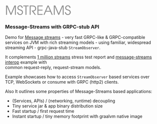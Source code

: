 ![Message-Streams](readme/mstreams.png)

### Message-Streams with GRPC-stub API

Demo for [Message streams](https://github.com/jauntsdn/rsocket-jvm) - very fast GRPC-like & GRPC-compatible services 
on JVM with rich streaming models - using familiar, widespread streaming API - grpc-java-stub `StreamObserver`.

It complements [1 million streams](https://jauntsdn.com/post/rsocket-million-streams-2/) stress test report and 
[message-streams interop](https://github.com/jauntsdn/rsocket-jvm-interop-examples) example with  
common request-reply, request-stream models.

Example showcases how to access `StreamObserver` based services over TCP, WebSockets or consume with GRPC (http2) clients.

Also It outlines some properties of Message-Streams based applications:

* (Services, APIs) / (networking, runtime) decoupling
* Tiny service jar & app binary distribution size
* Fast startup / first request time
* Instant startup / tiny memory footprint with graalvm native image